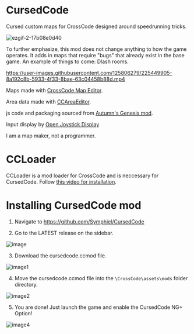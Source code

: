 # CursedCode
Cursed custom maps for CrossCode designed around speedrunning tricks. 

![ezgif-2-17b08e0d40](https://user-images.githubusercontent.com/125806279/225466211-51cab1b7-ac3e-409f-8d9f-a53ff5e4a512.gif)

To further emphasize, this mod does not change anything to how the game operates. It adds in maps that require "bugs" that already exist in the base game. An example of things to come: Dlash rooms.

https://user-images.githubusercontent.com/125806279/225449905-8a192c8b-5933-4f33-8bae-63c04458b88d.mp4

Maps made with [CrossCode Map Editor](https://github.com/CCDirectLink/crosscode-map-editor).

Area data made with [CCAreaEditor](https://github.com/WatDuhHekBro/CCAreaEditor).

js code and packaging sourced from [Autumn's Genesis mod](https://github.com/Hsifnus/autumns-genesis).

Input display by [Open Joystick Display](https://www.softpedia.com/get/Internet/Streaming/Open-Joystick-Display.shtml)

I am a map maker, not a programmer.

# CCLoader
CCLoader is a mod loader for CrossCode and is neccessary for CursedCode. Follow [this video for installation](https://www.youtube.com/watch?v=kY3_C2D2gDA).

# Installing CursedCode mod

1. Navigate to https://github.com/Symphiel/CursedCode

2. Go to the LATEST release on the sidebar.

![image](https://user-images.githubusercontent.com/125806279/225468763-85aa24cc-0adb-4cdb-99eb-fbe4e86d8e2e.png)

3. Download the cursedcode.ccmod file.

![image1](https://user-images.githubusercontent.com/125806279/225469235-d3c05566-3aab-485b-8e82-4c8dbc38d32b.png)

4. Move the cursedcode.ccmod file into the `\CrossCode\assets\mods` folder directory.

![image2](https://user-images.githubusercontent.com/125806279/225469504-708da7f9-9069-4b42-aa31-b86cedc27fc6.png)

5. You are done! Just launch the game and enable the CursedCode NG+ Option!

![image4](https://user-images.githubusercontent.com/125806279/225469653-8a4dd519-e57e-45f9-b97a-a35d98846def.png)

